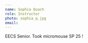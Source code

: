 ```yaml
---
name: Sophia Quach
role: Instructor
photo: sophia_q.jpg
email:
---
```


EECS Senior. Took micromouse SP 25 ! 

